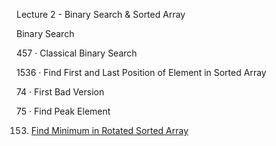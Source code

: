 Lecture 2 - Binary Search & Sorted Array


Binary Search

457 · Classical Binary Search

1536 · Find First and Last Position of Element in Sorted Array

74 · First Bad Version

75 · Find Peak Element

153. [Find Minimum in Rotated Sorted Array](https://leetcode.com/problems/find-minimum-in-rotated-sorted-array/)


